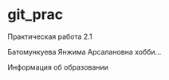 # git_prac
 Практическая работа 2.1

Батомункуева Янжима Арсалановна
хобби...

Информация об образовании